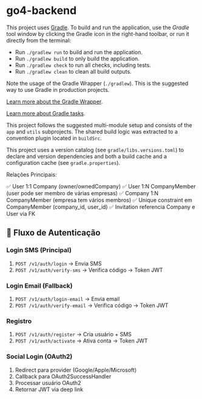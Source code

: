 # go4-backend

This project uses [Gradle](https://gradle.org/).
To build and run the application, use the *Gradle* tool window by clicking the Gradle icon in the right-hand toolbar,
or run it directly from the terminal:

* Run `./gradlew run` to build and run the application.
* Run `./gradlew build` to only build the application.
* Run `./gradlew check` to run all checks, including tests.
* Run `./gradlew clean` to clean all build outputs.

Note the usage of the Gradle Wrapper (`./gradlew`).
This is the suggested way to use Gradle in production projects.

[Learn more about the Gradle Wrapper](https://docs.gradle.org/current/userguide/gradle_wrapper.html).

[Learn more about Gradle tasks](https://docs.gradle.org/current/userguide/command_line_interface.html#common_tasks).

This project follows the suggested multi-module setup and consists of the `app` and `utils` subprojects.
The shared build logic was extracted to a convention plugin located in `buildSrc`.

This project uses a version catalog (see `gradle/libs.versions.toml`) to declare and version dependencies
and both a build cache and a configuration cache (see `gradle.properties`).


Relações Principais:

✅ User 1:1 Company (owner/ownedCompany)
✅ User 1:N CompanyMember (user pode ser membro de várias empresas)
✅ Company 1:N CompanyMember (empresa tem vários membros)
✅ Unique constraint em CompanyMember (company_id, user_id)
✅ Invitation referencia Company e User via FK



## 🎯 Fluxo de Autenticação

### Login SMS (Principal)
1. `POST /v1/auth/login` → Envia SMS
2. `POST /v1/auth/verify-sms` → Verifica código → Token JWT

### Login Email (Fallback)
1. `POST /v1/auth/login-email` → Envia email
2. `POST /v1/auth/verify-email` → Verifica código → Token JWT

### Registro
1. `POST /v1/auth/register` → Cria usuário + SMS
2. `POST /v1/auth/activate` → Ativa conta → Token JWT

### Social Login (OAuth2)
1. Redirect para provider (Google/Apple/Microsoft)
2. Callback para OAuth2SuccessHandler
3. Processar usuário OAuth2
4. Retornar JWT via deep link